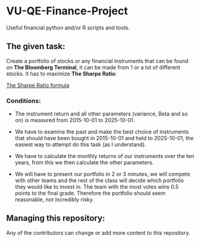 
# VU-QE-Finance-Project
Useful financial python and/or R scripts and tools.

## The given task:

Create a portfolio of stocks or any financial instruments that can be found on **The Bloomberg Terminal**, it can be made from 1 or a lot of different stocks. It has to maximize **The Sharpe Ratio**:

[The Sharpe Ratio formula](https://www.google.com/url?sa=t&source=web&rct=j&url=https%3A%2F%2Fwww.businessinsider.com%2Fpersonal-finance%2Finvesting%2Fsharpe-ratio&ved=0CBUQjRxqFwoTCLjBo7TkvJADFQAAAAAdAAAAABAI&opi=89978449)

### Conditions:

- The instrument return and all other parameters (variance, Beta and so on) is measured from 2015-10-01 to 2025-10-01. 

- We have to examine the past and make the best choice of instruments that should have been bought in 2015-10-01 and held to 2025-10-01, the easiest way to attempt do this task (as I understand).

- We have to calculate the monthly returns of our instruments over the ten years, from this we then calculate the other parameters.

- We will have to present our portfolio in 2 or 3 minutes, we will compete with other teams and the rest of the class will decide which portfolio they would like to invest in. The team with the most votes wins 0.5 points to the final grade. Therefore the portfolio should seem reasonable, not incredibly risky.

## Managing this repository:

Any of the contributors can change or add more content to this repository.